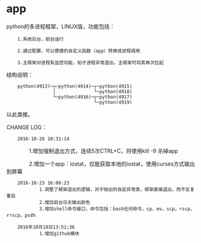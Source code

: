 # app

python的多进程框架，LINUX版，功能包括：

        1.系统后台，前台运行

        2.通过配置，可以便捷的自定义函数（app）转换成进程调用

        3.主框架对进程有监控功能，如子进程异常退出，主框架可将其再次拉起


结构说明：


        python(4913)─┬─python(4914)─┬─python(4915)
                     │              └─python(4918)
                     └─python(4916)─┬─python(4917)
                                    └─python(4919)
                         
                         
以此类推。




CHANGE LOG：


        2016-10-26 10:31:14
                1.增加强制退出方式，连续5次CTRL+C，将使用kill -9 杀掉app
                
                2.增加一个app：iostat，仅能获取本地的iostat，使用curses方式输出到屏幕
        
        2016-10-23 16:06:23   
                1.调整了框架退出的逻辑，对于抛出的自定异常类，框架直接退出，而不反复重启
                2.增加前台日志输出颜色
                3.增加shell命令接口，命令包括：bash任何命令，cp，mv，scp，rscp，rrscp，psdh
        
        2016年10月18日13:51:36   
                1.增加github模块
       
